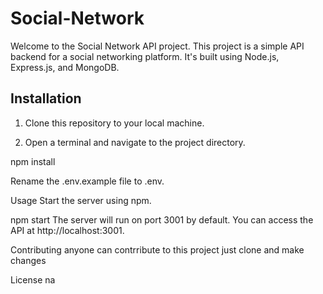 # Social-Network
Welcome to the Social Network API project. This project is a simple API backend for a social networking platform. It's built using Node.js, Express.js, and MongoDB.

## Installation

1. Clone this repository to your local machine.

2. Open a terminal and navigate to the project directory.

npm install


Rename the .env.example file to .env.

Usage
Start the server using npm.

npm start
The server will run on port 3001 by default. You can access the API at http://localhost:3001.



Contributing
anyone can contrribute to this project just clone and make changes

License
na





